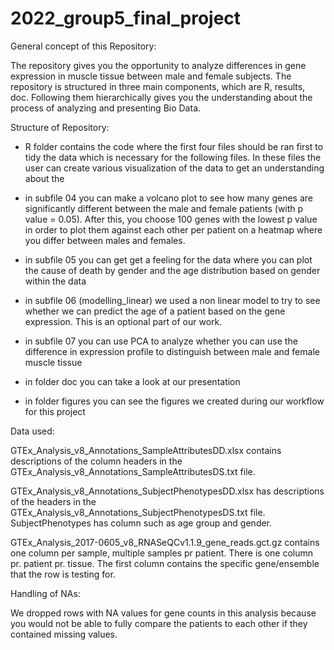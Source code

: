 # 2022_group5_final_project

General concept of this Repository:

The repository gives you the opportunity to analyze differences in gene expression in muscle tissue between male and female subjects. The repository is structured in three main components, which are R, results, doc. Following them hierarchically gives you the understanding about the process of analyzing and presenting Bio Data. 

Structure of Repository:

- R folder contains the code where the first four files should be ran first to tidy the data which is necessary for the following files. In these files the user can create various visualization of the data to get an understanding about the 

- in subfile 04 you can make a volcano plot to see how many genes are significantly different between the male and female patients (with p value = 0.05). After this, you choose 100 genes with the lowest p value in order to plot them against each other per patient on a heatmap where you differ between males and females.
- in subfile 05 you can get get a feeling for the data where you can plot the cause of death by gender      and the age distribution based on gender within the data

- in subfile 06 (modelling_linear) we used a non linear model to try to see whether we can predict the      age of a patient based on the gene expression. This is an optional part of our work.

- in subfile 07 you can use PCA to analyze whether you can use the difference in expression profile to distinguish between male and female muscle tissue

- in folder doc you can take a look at our presentation 

- in folder figures you can see the figures we created during our workflow for this project

Data used:

GTEx_Analysis_v8_Annotations_SampleAttributesDD.xlsx contains descriptions of the column headers in the GTEx_Analysis_v8_Annotations_SampleAttributesDS.txt file. 

GTEx_Analysis_v8_Annotations_SubjectPhenotypesDD.xlsx has descriptions of the headers in the GTEx_Analysis_v8_Annotations_SubjectPhenotypesDS.txt file. SubjectPhenotypes has column such as age group and gender. 

GTEx_Analysis_2017-0605_v8_RNASeQCv1.1.9_gene_reads.gct.gz contains one column per sample, multiple samples pr patient. There is one column pr. patient pr. tissue. The first column contains the specific gene/ensemble that the row is testing for. 

Handling of NAs:

We dropped rows with NA values for gene counts in this analysis because you would not be able to fully compare the patients to each other if they contained missing values.





